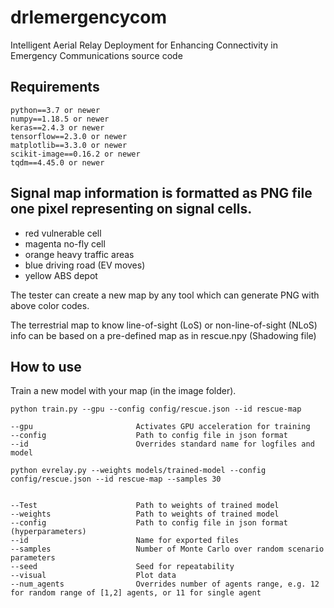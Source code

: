 # drlemergencycom
Intelligent Aerial Relay Deployment for Enhancing Connectivity in Emergency Communications source code



## Requirements

```
python==3.7 or newer
numpy==1.18.5 or newer
keras==2.4.3 or newer
tensorflow==2.3.0 or newer
matplotlib==3.3.0 or newer
scikit-image==0.16.2 or newer
tqdm==4.45.0 or newer
```

## Signal map information is formatted as PNG file one pixel representing on signal cells. 

* red vulnerable cell 
* magenta no-fly cell
* orange heavy traffic areas
* blue	driving road (EV moves)
* yellow ABS depot

The tester can create a new map by any tool which can generate PNG with above color codes.

The terrestrial map to know line-of-sight (LoS) or non-line-of-sight (NLoS) info can be based on a pre-defined map as in rescue.npy (Shadowing file)



## How to use

Train a new model with your map (in the image folder).

```
python train.py --gpu --config config/rescue.json --id rescue-map

--gpu                       Activates GPU acceleration for training
--config                    Path to config file in json format
--id                        Overrides standard name for logfiles and model
```

```
python evrelay.py --weights models/trained-model --config config/rescue.json --id rescue-map --samples 30


--Test                      Path to weights of trained model
--weights                   Path to weights of trained model
--config                    Path to config file in json format (hyperparameters)
--id                        Name for exported files
--samples                   Number of Monte Carlo over random scenario parameters
--seed                      Seed for repeatability
--visual                    Plot data
--num_agents                Overrides number of agents range, e.g. 12 for random range of [1,2] agents, or 11 for single agent
```

